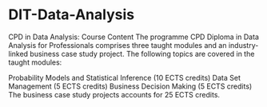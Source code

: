 # DIT-Data-Analysis
CPD in Data Analysis: 
Course Content
The programme CPD Diploma in Data Analysis for Professionals comprises three taught modules and an industry-linked business case study project. The following topics are covered in the taught modules: 

Probability Models and Statistical Inference (10 ECTS credits)
Data Set Management (5 ECTS credits)
Business Decision Making (5 ECTS credits)
The business case study projects accounts for 25 ECTS credits.
